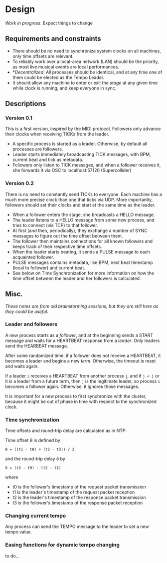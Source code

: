 # Design

*Work in progress*. Expect things to change

## Requirements and constraints

* There should be no need to synchronize system clocks on all machines, only
  time offsets are relevant.
* To reliably work over a local-area network (LAN) should be the priority, as
  most live musical events are local performances.
* **Decentralized*: All processes should be identical, and at any time one of
  them could be elected as the Tempo Leader.
* It should allow any machine to enter or exit the *stage* at any given time
  while clock is running, and keep everyone in sync.

## Descriptions

### Version 0.1

This is a first version, inspired by the MIDI protocol.  Followers only advance
their clocks when receiving TICKs from the leader.

* A specific process is started as a leader. Otherwise, by default all processes
  are followers.
* Leader starts immediately broadcasting TICK messages, with BPM, current beat
  and tick as metadata.
* Followers only listen to TICK messages, and when a follower receives it, she
  forwards it via OSC to localhost:57120 (Supercollider)

### Version 0.2

There is no need to constantly send TICKs to everyone. Each machine has a much
more precise clock than one that ticks via UDP.  More importantly, followers
should set their clocks and start at the same time as the leader.

* When a follower enters the stage, she broadcasts a HELLO message.
* The leader listens to a HELLO message from some new process, and tries to
  connect (via TCP) to that follower.
* At first (and then, periodically), they exchange a number of SYNC messages
  to figure out the time offset between them.
* The follower then maintains connections for all known followers and keeps
  track of their respective time offsets.
* When the leader starts beating, it sends a PULSE message to each acquainted
  follower.
* PULSE messages contains metadata, like BPM, next beat timestamp (local to
  follower) and current beat.
* See below on Time Synchronization for more information on how the time offset
  between the leader and her followers is calculated.

## Misc.

*These notes are from old brainstorming sessions, but they are still here as
they could be useful.*

### Leader and followers

A new process starts as a *follower*, and at the beginning sends a START
message and waits for a HEARTBEAT response from a *leader*.  Only leaders send
the HEARBEAT message.

After some randomized time, if a follower does not receive a HEARTBEAT, it
becomes a leader and begins a new *term*.  Otherwise, the timeout is reset and
waits again.

If a leader `i` receives a HEARTBEAT from another process `j`, and if `j < i`
or it is a leader from a future term, then `j` is the legitimate leader, so
process `i` becomes a follower again.  Otherwise, it ignores those messages.

It is important for a new process to first synchronize with the cluster,
because it might be out of phase in time with respect to the synchronized
clock.

### Time synchronization

Time offsets and round-trip delay are calculated as in NTP:

  Time offset θ is defined by

    θ = ((t1 - t0) + (t2 - t3)) / 2

  and the round-trip delay δ by

    δ = (t3 - t0) - (t2 - t1)

  where

  - t0 is the follower's timestamp of the request packet transmission
  - t1 is the leader's timestamp of the request packet reception
  - t2 is the leader's timestamp of the response packet transmission
  - t3 is the follower's timestamp of the response packet reception

### Changing current tempo

Any process can send the TEMPO message to the leader to set a new tempo value.

### Easing functions for dynamic tempo changing

to do...
